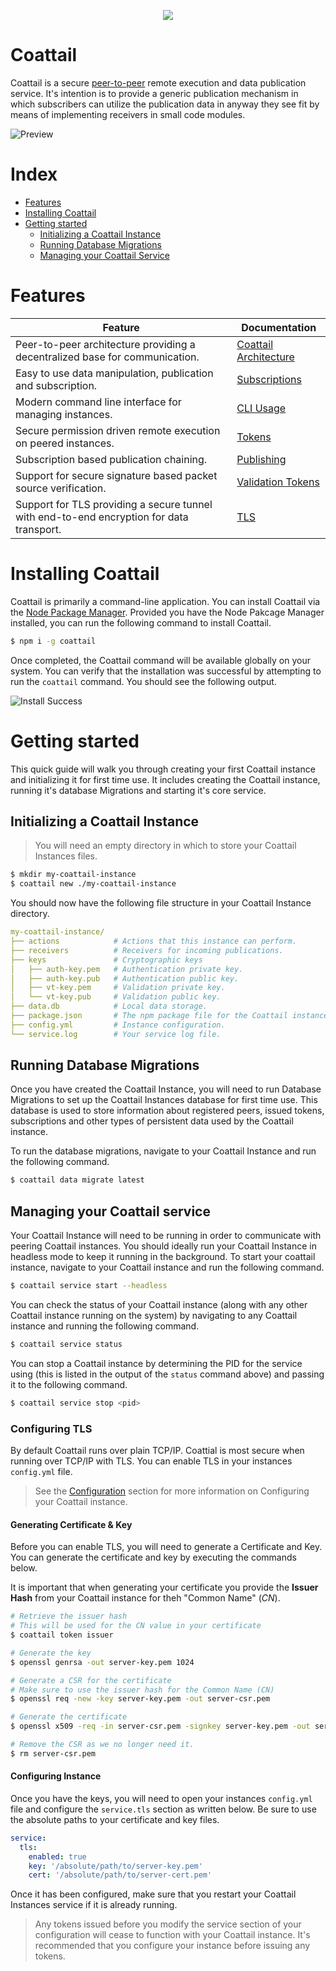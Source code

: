 <p align="center">
    <img src="./logo.png" />
</p>

# Coattail

Coattail is a secure [peer-to-peer](https://en.wikipedia.org/wiki/Peer-to-peer) remote execution and data publication service. It's intention is to provide a generic publication mechanism in which subscribers can utilize the publication data in anyway they see fit by means of implementing receivers in small code modules.

![Preview](./docs/images//preview.gif)

# Index

- [Features](#features)
- [Installing Coattail](#installing-coattail)
- [Getting started](#getting-started)
  - [Initializing a Coattail Instance](#initializing-a-coattail-instance)
  - [Running Database Migrations](#running-database-migrations)
  - [Managing your Coattail Service](#managing-your-coattail-service)

# Features

|Feature|Documentation|
|---|---|
|Peer-to-peer architecture providing a decentralized base for communication.|[Coattail Architecture](./docs/architecture.md)|
|Easy to use data manipulation, publication and subscription.|[Subscriptions](./docs/architecture.md)|
|Modern command line interface for managing instances.|[CLI Usage](./docs/cli.md)|
|Secure permission driven remote execution on peered instances.|[Tokens](./docs/tokens.md)|
|Subscription based publication chaining.|[Publishing](./docs/publishing.md)|
|Support for secure signature based packet source verification.|[Validation Tokens](./docs/vts.md)|
|Support for TLS providing a secure tunnel with end-to-end encryption for data transport.|[TLS](./docs/tls.md)|

# Installing Coattail

Coattail is primarily a command-line application. You can install Coattail via the [Node Package Manager](https://docs.npmjs.com/downloading-and-installing-node-js-and-npm). Provided you have the Node Pakcage Manager installed, you can run the following command to install Coattail.

```sh
$ npm i -g coattail
```

Once completed, the Coattail command will be available globally on your system. You can verify that the installation was successful by attempting to run the `coattail` command. You should see the following output.

![Install Success](./docs/images/install-success.png)

# Getting started

This quick guide will walk you through creating your first Coattail instance and initializing it for first time use. It includes creating the Coattail instance, running it's database Migrations and starting it's core service.

## Initializing a Coattail Instance

> You will need an empty directory in which to store your Coattail Instances files.

```sh
$ mkdir my-coattail-instance
$ coattail new ./my-coattail-instance
```

You should now have the following file structure in your Coattail Instance directory.

```yaml
my-coattail-instance/
├── actions            # Actions that this instance can perform.
├── receivers          # Receivers for incoming publications.
├── keys               # Cryptographic keys
│   ├── auth-key.pem   # Authentication private key.
│   ├── auth-key.pub   # Authentication public key.
│   ├── vt-key.pem     # Validation private key.
│   └── vt-key.pub     # Validation public key.
├── data.db            # Local data storage.
├── package.json       # The npm package file for the Coattail instance.
├── config.yml         # Instance configuration.
└── service.log        # Your service log file.
```

## Running Database Migrations

Once you have created the Coattail Instance, you will need to run Database Migrations to set up the Coattail Instances database for first time use. This database is used to store information about registered peers, issued tokens, subscriptions and other types of persistent data used by the Coattail instance.

To run the database migrations, navigate to your Coattail Instance and run the following command.

```sh
$ coattail data migrate latest
```

## Managing your Coattail service

Your Coattail Instance will need to be running in order to communicate with peering Coattail instances. You should ideally run your Coattail Instance in headless mode to keep it running in the background. To start your coattail instance, navigate to your Coattail instance and run the following command.

```sh
$ coattail service start --headless
```

You can check the status of your Coattail instance (along with any other Coattail instance running on the system) by navigating to any Coattail instance and running the following command.

```sh
$ coattail service status
```

You can stop a Coattail instance by determining the PID for the service using (this is listed in the output of the `status` command above) and passing it to the following command.

```sh
$ coattail service stop <pid>
```

### Configuring TLS

By default Coattail runs over plain TCP/IP. Coattial is most secure when running over TCP/IP with TLS. You can enable TLS in your instances `config.yml` file.

> See the [Configuration](#configuration) section for more information on Configuring your Coattail instance.
#### Generating Certificate & Key

Before you can enable TLS, you will need to generate a Certificate and Key. You can generate the certificate and key by executing the commands below.

It is important that when generating your certificate you provide the **Issuer Hash** from your Coattail instance for theh "Common Name" (_CN_).

```sh
# Retrieve the issuer hash
# This will be used for the CN value in your certificate
$ coattail token issuer

# Generate the key
$ openssl genrsa -out server-key.pem 1024

# Generate a CSR for the certificate
# Make sure to use the issuer hash for the Common Name (CN)
$ openssl req -new -key server-key.pem -out server-csr.pem

# Generate the certificate
$ openssl x509 -req -in server-csr.pem -signkey server-key.pem -out server-cert.pem

# Remove the CSR as we no longer need it.
$ rm server-csr.pem
```

#### Configuring Instance

Once you have the keys, you will need to open your instances `config.yml` file and configure the `service.tls` section as written below. Be sure to use the absolute paths to your certificate and key files.

```yml
service:
  tls:
    enabled: true
    key: '/absolute/path/to/server-key.pem'
    cert: '/absolute/path/to/server-cert.pem'
```

Once it has been configured, make sure that you restart your Coattail Instances service if it is already running.

> Any tokens issued before you modify the service section of your configuration will cease to function with your Coattail instance. It's recommended that you configure your instance before issuing any tokens.
